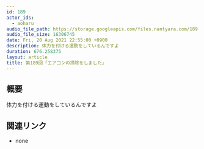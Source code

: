 ```yaml
---
id: 189
actor_ids:
  - aoharu
audio_file_path: https://storage.googleapis.com/files.nantyara.com/189.mp3
audio_file_size: 16306745
date: Fri, 20 Aug 2021 22:55:00 +0900
description: 体力を付ける運動をしているんですよ
duration: 676.258375
layout: article
title: 第189回「エアコンの掃除をしました」
---
```

## 概要

体力を付ける運動をしているんですよ

## 関連リンク

* none
